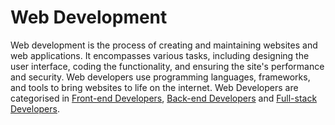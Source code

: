 # Web Development

Web development is the process of creating and maintaining websites and web applications. It encompasses various tasks, including designing the user interface, coding the functionality, and ensuring the site's performance and security. Web developers use programming languages, frameworks, and tools to bring websites to life on the internet. Web Developers are categorised in [Front-end Developers](front_end_development.md), [Back-end Developers](back_end_development.md) and [Full-stack Developers](full_stack_development.md).
